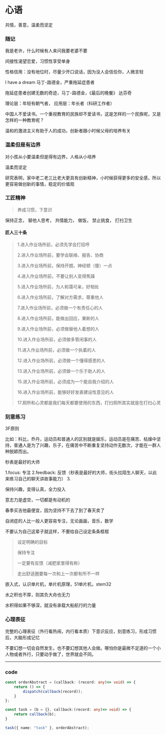 # 心语

共情，善意，温柔而坚定

### 随记

我是老许，什么时候有人来问我要老婆不要

间接性渴望恋爱，习惯性享受单身

性格信用：没有地位时，尽量少开口说话，因为没人会信任你，人微言轻

I have a dream 马丁-路德金，严重拖延症患者

拖延症患者创建无数的奇迹，马丁-路德金，《最后的晚餐》 达芬奇

理论层：年轻有朝气者， 应用层：年长者（科研工作者）

中国人不爱读书。一个重视教育的民族却不爱读书，这是怎样的一个民族呢，又是怎样的一种教育呢？

温和的激进主义有助于人的成功，创新者跟小时候父母的培养有关

### 温柔但是有边界

对小孩从小要温柔但是得有边界，人格从小培养

温柔而坚定

研究表明，家中老二老三比老大更具有创新精神，小时候获得更多的安全感，所以更容易做创新的事情，稳定的价值观

### 工匠精神

> 养成习惯，下意识

保持正念，
替他人思考，
共情能力，
做饭，
禁止挑食，
打扫卫生

#### 匠人三十条

> 1.进入作业场所前，必须先学会打招呼
> 
> 2.进入作业场所前，要学会联络、报告、协商
> 
> 3.进入作业场所前，保持开朗，神经顿（傻）一点
> 
> 4.进入作业场所前，不要让别人变得焦躁
>  
> 5.进入作业场所前，为人和蔼可亲，好相处
> 
> 6.进入作业场所前，了解对方需求，尊重他人
> 
> 7.进入作业场所前，必须做一个有责任心的人
> 
> 8.进入作业场所前，能做出回应，果断的人
> 
> 9.进入作业场所前，必须做替他人着想的人
> 
> 10.进入作业场所前，必须做多管闲事的人
> 
> 11.进入作业场所前，必须做一个执着的人
> 
> 12.进入作业场所前，必须做一个懂得感恩的人
> 
> 13.进入作业场所前，必须做一个乐于助人的人
> 
> 15.进入作业场所前，必须成为一个能自我介绍的人
> 
> 16.进入作业场所前，能够好好发表建设性意见的人
> 
> 17.厕所和心灵都是我们每天都要使用的东西，打扫厕所其实就是在打扫心灵


### 刻意练习

3F原则

比如：科比，乔丹，运动员和普通人的区别就是娱乐，运动员是在痛苦、枯燥中坚持，普通人是为了兴趣，乐子，在痛苦中不断重复坚持动作无数次，才能在一群人种脱颖而出。

秒表是最好的大师

1.focus: 专注
2.feedback: 反馈（秒表是最好的大师，街头拉陌生人聊天，以此来练习自己的聊天讲故事能力）
3.

保持兴趣，变得认真，全力投入

意志力是虚空，一切都是有动机的

春季买吉他最便宜，因为坚持不下去了到了春天卖了

自闭症的人比一般人更容易专注，无论画画，音乐，数学

不要认为自己这辈子就这样，不要给自己设定条条框框

> 设定明确的目标
>
> 保持专注
>
> 一定要有反馈（减肥家里得有称）
> 
> 走出舒适圈要每一次和上一次都有所不一样

嵌入式，认识单片机，单片机原理，51单片机，stem32

水之积也不厚，则其负大舟也无力

水积得如果不够深，就没有承载大船航行的力量


### 心理表征

完整的心理表征（外行看热闹，内行看本质）下意识反应，刻意练习，形成习惯后，大脑形成记忆

不要幻想一切会自然发生，也不要幻想其他人会做。哪怕你是最微不足道的一个小人物或者外行，只要动手做了，世界就会不同。

---

### code

```ts
const orderAbstract = (callback: (record: any)=> void) => {
    return () => {
        dispatch(callback(record));
    }
};

const task = (b = {}, callback:(record: any)=> void) => {
    return callback(b);
}

task({ name: "task" }, orderAbstract);
```